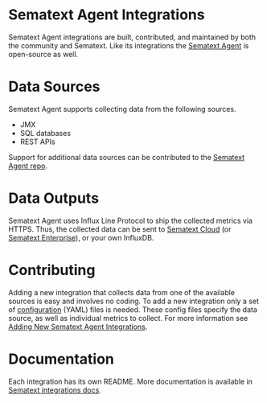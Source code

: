 # Sematext Agent Integrations
Sematext Agent integrations are built, contributed, and maintained by both the community and Sematext.  Like its integrations the [Sematext Agent](https://github.com/sematext/sematext-agent-java) is open-source as well.

# Data Sources
Sematext Agent supports collecting data from the following sources.
* JMX
* SQL databases
* REST APIs

Support for additional data sources can be contributed to the [Sematext Agent repo](https://github.com/sematext/sematext-agent-java).

# Data Outputs
Sematext Agent uses Influx Line Protocol to ship the collected metrics via HTTPS.  Thus, the collected data can be sent to [Sematext Cloud](https://sematext.com/cloud) (or [Sematext Enterprise](https://sematext.com/enterprise)), or your own InfluxDB.

# Contributing
Adding a new integration that collects data from one of the available sources is easy and involves no coding.  To add a new integration only a set of [configuration](https://github.com/sematext/sematext-agent-java/blob/master/docs/metrics-yaml-format.md) (YAML) files is needed.  These config files specify the data source, as well as individual metrics to collect.  For more information see [Adding New Sematext Agent Integrations](CONTRIBUTING.md).

# Documentation
Each integration has its own README.  More documentation is available in [Sematext integrations docs](https://sematext.com/docs/integration).
